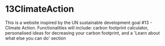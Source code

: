# 13ClimateAction
This is a website inspired by the UN sustainable development goal #13 - Climate Action. Functionalities will include: carbon footprint calculator, personalised ideas for decreasing your carbon footprint, and a 'Learn about what else you can do' section
